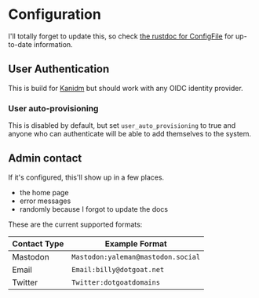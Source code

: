 # Configuration

I'll totally forget to update this, so check [the rustdoc for ConfigFile](https://goatns.dotgoat.net/rustdoc/goatns/config/struct.ConfigFile.html) for up-to-date information.

## User Authentication

This is build for [Kanidm](https://kanidm.com) but should work with any OIDC identity provider.

### User auto-provisioning

This is disabled by default, but set `user_auto_provisioning` to true and anyone who can authenticate will be able to add themselves to the system.

## Admin contact

If it's configured, this'll show up in a few places.

- the home page
- error messages
- randomly because I forgot to update the docs

These are the current supported formats:

| Contact Type | Example Format                     |
| ------------ | ---------------------------------- |
| Mastodon     | `Mastodon:yaleman@mastodon.social` |
| Email        | `Email:billy@dotgoat.net`          |
| Twitter      | `Twitter:dotgoatdomains`           |
